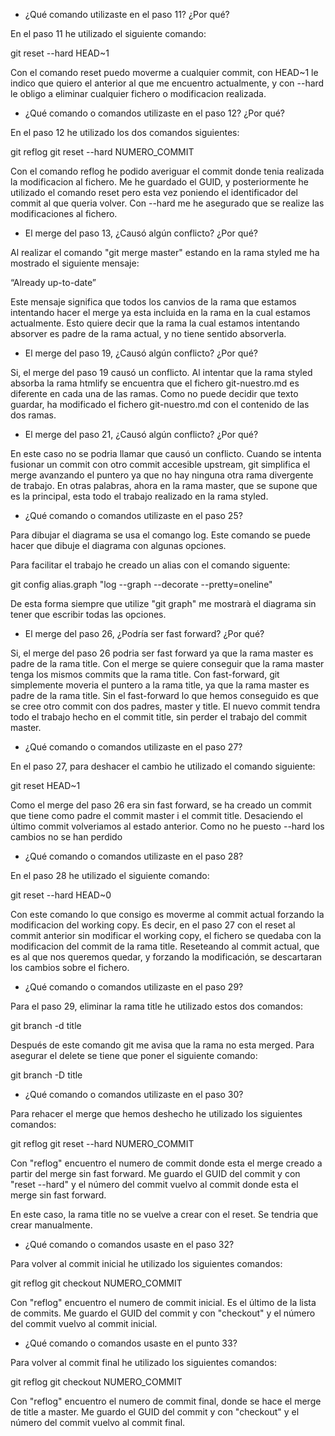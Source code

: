- ¿Qué comando utilizaste en el paso 11? ¿Por qué?

En el paso 11 he utilizado el siguiente comando:

git reset --hard HEAD~1

Con el comando reset puedo moverme a cualquier commit, con HEAD~1 le indico que quiero el anterior
al que me encuentro actualmente, y con --hard le obligo a eliminar cualquier fichero o modificacion
realizada.

  
- ¿Qué comando o comandos utilizaste en el paso 12? ¿Por qué?

En el paso 12 he utilizado los dos comandos siguientes:

git reflog
git reset --hard NUMERO_COMMIT 

Con el comando reflog he podido averiguar el commit donde tenia realizada la modificacion al fichero.
Me he guardado el GUID, y posteriormente he utilizado el comando reset pero esta vez poniendo el 
identificador del commit al que queria volver. Con --hard me he asegurado que se realize las modificaciones
al fichero.


- El merge del paso 13, ¿Causó algún conflicto? ¿Por qué?

Al realizar el comando "git merge master" estando en la rama styled me ha mostrado el siguiente mensaje:

“Already up-to-date”

Este mensaje significa que todos los canvios de la rama que estamos intentando hacer el merge ya esta incluida
en la rama en la cual estamos actualmente. 
Esto quiere decir que la rama la cual estamos intentando absorver es padre de la rama actual, y no tiene sentido
absorverla.


- El merge del paso 19, ¿Causó algún conflicto? ¿Por qué?

Si, el merge del paso 19 causó un conflicto. Al intentar que la rama styled absorba la rama htmlify se encuentra 
que el fichero git-nuestro.md es diferente en cada una de las ramas. Como no puede decidir que texto guardar,
ha modificado el fichero git-nuestro.md con el contenido de las dos ramas.

- El merge del paso 21, ¿Causó algún conflicto? ¿Por qué?

En este caso no se podria llamar que causó un conflicto. Cuando se intenta fusionar un commit con otro commit
accesible upstream, git simplifica el merge avanzando el puntero ya que no hay ninguna otra rama divergente
de trabajo. En otras palabras, ahora en la rama master, que se supone que es la principal, esta todo el trabajo
realizado en la rama styled.


- ¿Qué comando o comandos utilizaste en el paso 25?

Para dibujar el diagrama se usa el comango log. Este comando se puede hacer que dibuje el diagrama con algunas
opciones.

Para facilitar el trabajo he creado un alias con el comando siguente:

git config alias.graph "log --graph --decorate --pretty=oneline"

De esta forma siempre que utilize "git graph" me mostrarà el diagrama sin tener que escribir todas las opciones.


- El merge del paso 26, ¿Podría ser fast forward? ¿Por qué?

Si, el merge del paso 26 podria ser fast forward ya que la rama master es padre de la rama title. Con el merge se quiere
conseguir que la rama master tenga los mismos commits que la rama title. Con fast-forward, git simplemente moveria el
puntero a la rama title, ya que la rama master es padre de la rama title. Sin el fast-forward lo que hemos
conseguido es que se cree otro commit con dos padres, master y title. El nuevo commit tendra todo el trabajo
hecho en el commit title, sin perder el trabajo del commit master.


- ¿Qué comando o comandos utilizaste en el paso 27?

En el paso 27, para deshacer el cambio he utilizado el comando siguiente:

git reset HEAD~1

Como el merge del paso 26 era sin fast forward, se ha creado un commit que tiene como padre el commit master i el commit title.
Desaciendo el último commit volveriamos al estado anterior. Como no he puesto --hard los cambios no se han perdido 


- ¿Qué comando o comandos utilizaste en el paso 28?

En el paso 28 he utilizado el siguiente comando:

git reset --hard HEAD~0

Con este comando lo que consigo es moverme al commit actual forzando la modificacion del working copy. Es decir, en el paso
27 con el reset al commit anterior sin modificar el working copy, el fichero se quedaba con la modificacion del commit de la
rama title. Reseteando al commit actual, que es al que nos queremos quedar, y forzando la modificación, se descartaran los 
cambios sobre el fichero.


- ¿Qué comando o comandos utilizaste en el paso 29?

Para el paso 29, eliminar la rama title he utilizado estos dos comandos:

git branch -d title

Después de este comando git me avisa que la rama no esta merged. Para asegurar el
delete se tiene que poner el siguiente comando:

git branch -D title

- ¿Qué comando o comandos utilizaste en el paso 30?

Para rehacer el merge que hemos deshecho he utilizado los siguientes comandos:

git reflog
git reset --hard NUMERO_COMMIT

Con "reflog" encuentro el numero de commit donde esta el merge creado a partir
del merge sin fast forward.
Me guardo el GUID del commit y con "reset --hard" y el número del commit 
vuelvo al commit donde esta el merge sin fast forward. 

En este caso, la rama title no se vuelve a crear con el reset. Se tendria que crear manualmente.

- ¿Qué comando o comandos usaste en el paso 32?

Para volver al commit inicial he utilizado los siguientes comandos:

git reflog
git checkout NUMERO_COMMIT

Con "reflog" encuentro el numero de commit inicial. Es el último de la lista de commits.
Me guardo el GUID del commit y con "checkout" y el número del commit
vuelvo al commit inicial.


- ¿Qué comando o comandos usaste en el punto 33?

Para volver al commit final he utilizado los siguientes comandos:

git reflog
git checkout NUMERO_COMMIT

Con "reflog" encuentro el numero de commit final, donde se hace el merge de title a master.
Me guardo el GUID del commit y con "checkout" y el número del commit
vuelvo al commit final.
